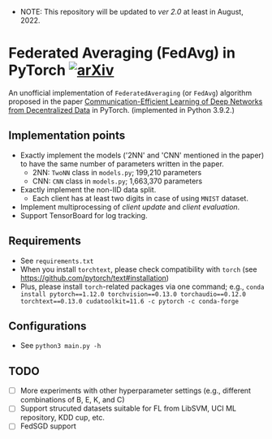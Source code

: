 * NOTE: This repository will be updated to *ver 2.0* at least in August, 2022.
# Federated Averaging (FedAvg) in PyTorch [![arXiv](https://img.shields.io/badge/arXiv-1602.05629-f9f107.svg)](https://arxiv.org/abs/1602.05629)

An unofficial implementation of `FederatedAveraging` (or `FedAvg`) algorithm proposed in the paper [Communication-Efficient Learning of Deep Networks from Decentralized Data](https://arxiv.org/abs/1602.05629) in PyTorch. (implemented in Python 3.9.2.)

## Implementation points
* Exactly implement the models ('2NN' and 'CNN' mentioned in the paper) to have the same number of parameters written in the paper.
  * 2NN: `TwoNN` class in `models.py`; 199,210 parameters
  * CNN: `CNN` class in `models.py`; 1,663,370 parameters
* Exactly implement the non-IID data split.
  * Each client has at least two digits in case of using `MNIST` dataset.
* Implement multiprocessing of _client update_ and _client evaluation_.
* Support TensorBoard for log tracking.

## Requirements
* See `requirements.txt`
* When you install `torchtext`, please check compatibility with `torch` (see https://github.com/pytorch/text#installation)
* Plus, please install `torch`-related packages  via one command; e.g., `conda install pytorch==1.12.0 torchvision==0.13.0 torchaudio==0.12.0 torchtext==0.13.0 cudatoolkit=11.6 -c pytorch -c conda-forge`

## Configurations
* See `python3 main.py -h`

## TODO
- [ ] More experiments with other hyperparameter settings (e.g., different combinations of B, E, K, and C)
- [ ] Support strucuted datasets suitable for FL from LibSVM, UCI ML repository, KDD cup, etc.
- [ ] FedSGD support